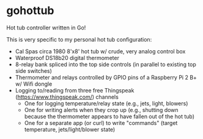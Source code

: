 # gohottub
Hot tub controller written in Go!

This is very specific to my personal hot tub configuration:
- Cal Spas circa 1980 8'x8' hot tub w/ crude, very analog control box
- Waterproof DS18b20 digital thermometer
- 8-relay bank spliced into the top side controls (in parallel to existing top side switches)
- Thermometer and relays controlled by GPIO pins of a Raspberry Pi 2 B+ w/ Wifi dongle
- Logging to/reading from three free Thingspeak (https://www.thingspeak.com/) channels
    * One for logging temperature/relay state (e.g., jets, light, blowers)
    * One for writing alerts when they crop up (e.g., shutting down because the thermometer appears to have fallen out of the hot tub)
    * One for a separate app (or curl) to write "commands" (target temperature, jets/light/blower state)
